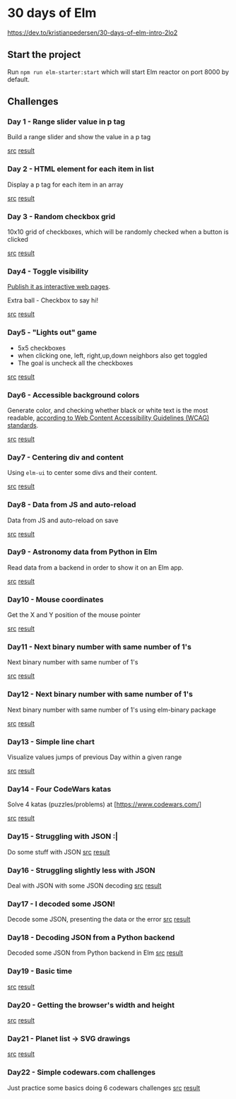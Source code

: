 # 30 days of Elm

https://dev.to/kristianpedersen/30-days-of-elm-intro-2lo2

## Start the project
Run ```npm run elm-starter:start``` which will start Elm reactor on port 8000 by default. 

## Challenges
### Day 1 - Range slider value in p tag

Build a range slider and show the value in a p tag

[src](src/Day1.elm) [result](https://jmtalarn.github.io/30-days-of-elm/day1)

### Day 2 - HTML element for each item in list

Display a p tag for each item in an array

[src](src/Day2.elm) [result](https://jmtalarn.github.io/30-days-of-elm/day2)

### Day 3 - Random checkbox grid

10x10 grid of checkboxes, which will be randomly checked when a button is clicked

[src](src/Day3.elm) [result](https://jmtalarn.github.io/30-days-of-elm/day3)

### Day4 - Toggle visibility

[Publish it as interactive web pages](readme.md).

Extra ball - Checkbox to say hi!

[src](src/Day4.elm) [result](https://jmtalarn.github.io/30-days-of-elm/day4)

### Day5 - "Lights out" game
* 5x5 checkboxes 
* when clicking one, left, right,up,down neighbors also get toggled
* The goal is uncheck all the checkboxes

[src](src/Day5.elm) [result](https://jmtalarn.github.io/30-days-of-elm/day5)

### Day6 - Accessible background colors
Generate color, and checking whether black or white text is the most readable, [according to Web Content Accessibility Guidelines (WCAG) standards](https://www.w3.org/TR/UNDERSTANDING-WCAG20/conformance.html#uc-levels-head).

[src](src/Day6.elm) [result](https://jmtalarn.github.io/30-days-of-elm/day6)

### Day7 - Centering div and content
Using ```elm-ui``` to center some divs and their content.

[src](src/Day7.elm) [result](https://jmtalarn.github.io/30-days-of-elm/day7)

### Day8 - Data from JS and auto-reload
Data from JS and auto-reload on save

[src](src/Day8.elm) [result](https://jmtalarn.github.io/30-days-of-elm/day8)

### Day9 - Astronomy data from Python in Elm
Read data from a backend in order to show it on an Elm app.

[src](src/Day9.elm) [result](https://jmtalarn.github.io/30-days-of-elm/day9)

### Day10 - Mouse coordinates
Get the X and Y position of the mouse pointer

[src](src/Day10.elm) [result](https://jmtalarn.github.io/30-days-of-elm/day10)


### Day11 - Next binary number with same number of 1's
Next binary number with same number of 1's

[src](src/Day11.elm) [result](https://jmtalarn.github.io/30-days-of-elm/day11)


### Day12 - Next binary number with same number of 1's
Next binary number with same number of 1's using elm-binary package

[src](src/Day12.elm) [result](https://jmtalarn.github.io/30-days-of-elm/day12)

### Day13 - Simple line chart
Visualize values jumps of previous Day within a given range

[src](src/Day13.elm) [result](https://jmtalarn.github.io/30-days-of-elm/day13)

### Day14 - Four CodeWars katas
Solve 4 katas (puzzles/problems) at [https://www.codewars.com/] 

[src](src/Day14.elm) [result](https://jmtalarn.github.io/30-days-of-elm/day14)

### Day15 - Struggling with JSON :|
Do some stuff with JSON
[src](src/Day15.elm) [result](https://jmtalarn.github.io/30-days-of-elm/day15)

### Day16 - Struggling slightly less with JSON
Deal with JSON with some JSON decoding
[src](src/Day16.elm) [result](https://jmtalarn.github.io/30-days-of-elm/day16)

### Day17 - I decoded some JSON!
Decode some JSON, presenting the data or the error
[src](src/Day17.elm) [result](https://jmtalarn.github.io/30-days-of-elm/day17)

### Day18 - Decoding JSON from a Python backend
Decoded some JSON from Python backend in Elm
[src](src/Day18.elm) [result](https://jmtalarn.github.io/30-days-of-elm/day18)

### Day19 - Basic time
[src](src/Day19.elm) [result](https://jmtalarn.github.io/30-days-of-elm/day19)

### Day20 - Getting the browser's width and height
[src](src/Day20.elm) [result](https://jmtalarn.github.io/30-days-of-elm/day20)

### Day21 - Planet list -> SVG drawings
[src](src/Day21.elm) [result](https://jmtalarn.github.io/30-days-of-elm/day21)

### Day22 - Simple codewars.com challenges
Just practice some basics doing 6 codewars challenges
[src](src/Day22.elm) [result](https://jmtalarn.github.io/30-days-of-elm/day22)
